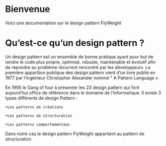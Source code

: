 # Bienvenue

Voici une documentation sur le design pattern FlyWeight

# Qu’est-ce qu’un design pattern ?
Un design pattern est un ensemble de bonne pratique ayant pour but de rendre le code plus propre, optimisé, robuste, maintenable et évolutif afin de répondre au problème récurrent rencontré par les développeurs.
La première apparition publique des design pattern vient d’un livre publié en 1977 par l’ingénieur Christopher Alexander nommé " A Pattern Language ».    

En 1995 le Gang of four à présenter les 23 design pattern qui font aujourd’hui office de référence dans le domaine de l’informatique.
Il existe 3 types différents de design Pattern :   

    •Les patterns de créations        
    
    •Les patterns de structuration      
    
    •Les patterns comportementaux 
    
    
Dans notre cas le design pattern FlyWeight appartient au pattern de structuration
